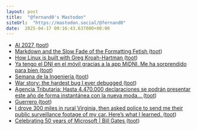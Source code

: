 ```yaml
---
layout: post
title:  "@fernand0's Mastodon"
siteUrl:  "https://mastodon.social/@fernand0"
date:  2025-04-17 09:16:43.637000+00:00
---
```

*  [AI 2027 ](https://ai-2027.com) ([toot](https://mastodon.social/@fernand0/114352547668587328))
*  [Markdown and the Slow Fade of the Formatting Fetish ](https://ia.net/topics/markdown-and-the-slow-fade-of-the-formatting-fetis) ([toot](https://mastodon.social/@fernand0/114352278816668962))
*  [How Linux is built with Greg Kroah-Hartman ](https://newsletter.pragmaticengineer.com/p/how-linux-is-built-with-greg-kroa) ([toot](https://mastodon.social/@fernand0/114350656401412271))
*  [Ya tengo el DNI en el móvil gracias a la app MiDNI. Me ha sorprendido para bien ](https://www.genbeta.com/a-fondo/tengo-dni-movil-gracias-a-app-midni-me-ha-sorprendido-para-bien-su-diseno-segurida) ([toot](https://mastodon.social/@fernand0/114348837257258914))
*  [Semana de la Ingeniería ](https://avecesunafoto.wordpress.com/2025/04/15/semana-de-la-ingenieria) ([toot](https://mastodon.social/@fernand0/114348725539380091))
*  [War story: the hardest bug I ever debugged ](https://www.clientserver.dev/p/war-story-the-hardest-bug-i-eve) ([toot](https://mastodon.social/@fernand0/114348649495829109))
*  [Agencia Tributaria: Hasta 4.470.000 declaraciones se podrán presentar este año de forma instantánea con la nueva moda... ](https://sede.agenciatributaria.gob.es/Sede/notas-prensa/notas-prensa/2025/abril/2/hasta-4_470_000-declaraciones-se-podran-directa.htm) ([toot](https://mastodon.social/@fernand0/114348309129896610))
*  [Guerrero ](https://www.flickr.com/photos/fernand0/54419377276) ([toot](https://mastodon.social/@fernand0/114348194312343124))
*  [I drove 300 miles in rural Virginia, then asked police to send me their public surveillance footage of my car. Here’s what I learned. ](https://cardinalnews.org/2025/03/28/i-drove-300-miles-in-rural-virginia-then-asked-police-to-send-me-their-public-surveillance-footage-of-my-car-heres-what-i-learned) ([toot](https://mastodon.social/@fernand0/114348101671012153))
*  [Celebrating 50 years of Microsoft \| Bill Gates   ](https://www.gatesnotes.com/meet-bill/source-code/reader/microsoft-original-source-code) ([toot](https://mastodon.social/@fernand0/114347826783300231))
